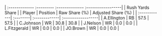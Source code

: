 | :------------- :--------- :-------------- :------------------|
|                       Rush Yards Share                       |
| Player       | Position | Raw Share (%) | Adjusted Share (%) |
| :------------| :--------| :-------------| :------------------|
| A.Ellington  | RB       | 57.5          | 57.5               |
| C.Johnson    | WR       | 30.8          | 30.8               |
| J.Nelson     | WR       | 0.0           | 0.0                |
| L.Fitzgerald | WR       | 0.0           | 0.0                |
| JO.Brown     | WR       | 0.0           | 0.0                |